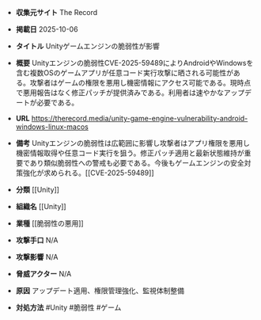 - **収集元サイト**
The Record

- **掲載日**
2025-10-06

- **タイトル**
Unityゲームエンジンの脆弱性が影響

- **概要**
Unityエンジンの脆弱性CVE-2025-59489によりAndroidやWindowsを含む複数OSのゲームアプリが任意コード実行攻撃に晒される可能性がある。攻撃者はゲームの権限を悪用し機密情報にアクセス可能である。現時点で悪用報告はなく修正パッチが提供済みである。利用者は速やかなアップデートが必要である。

- **URL**
https://therecord.media/unity-game-engine-vulnerability-android-windows-linux-macos

- **備考**
Unityエンジンの脆弱性は広範囲に影響し攻撃者はアプリ権限を悪用し機密情報取得や任意コード実行を狙う。修正パッチ適用と最新状態維持が重要であり類似脆弱性への警戒も必要である。今後もゲームエンジンの安全対策強化が求められる。[[CVE-2025-59489]]

- **分類**
[[Unity]]

- **組織名**
[[Unity]]

- **業種**
[[脆弱性の悪用]]

- **攻撃手口**
N/A

- **攻撃影響**
N/A

- **脅威アクター**
N/A

- **原因**
アップデート適用、権限管理強化、監視体制整備

- **対処方法**
#Unity #脆弱性 #ゲーム
